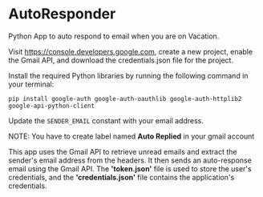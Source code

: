 # AutoResponder
Python App to auto respond to email when you are on Vacation.

Visit https://console.developers.google.com, create a new project, enable the Gmail API, and download the credentials.json file for the project.

Install the required Python libraries by running the following command in your terminal:

```pip install google-auth google-auth-oauthlib google-auth-httplib2 google-api-python-client```

Update the `SENDER_EMAIL` constant with your email address.

NOTE: You have to create label named **Auto Replied** in your gmail account

This app uses the Gmail API to retrieve unread emails and extract the sender's email address from the headers. It then sends an auto-response email using the Gmail API. The **'token.json'** file is used to store the user's credentials, and the **'credentials.json'** file contains the application's credentials.
